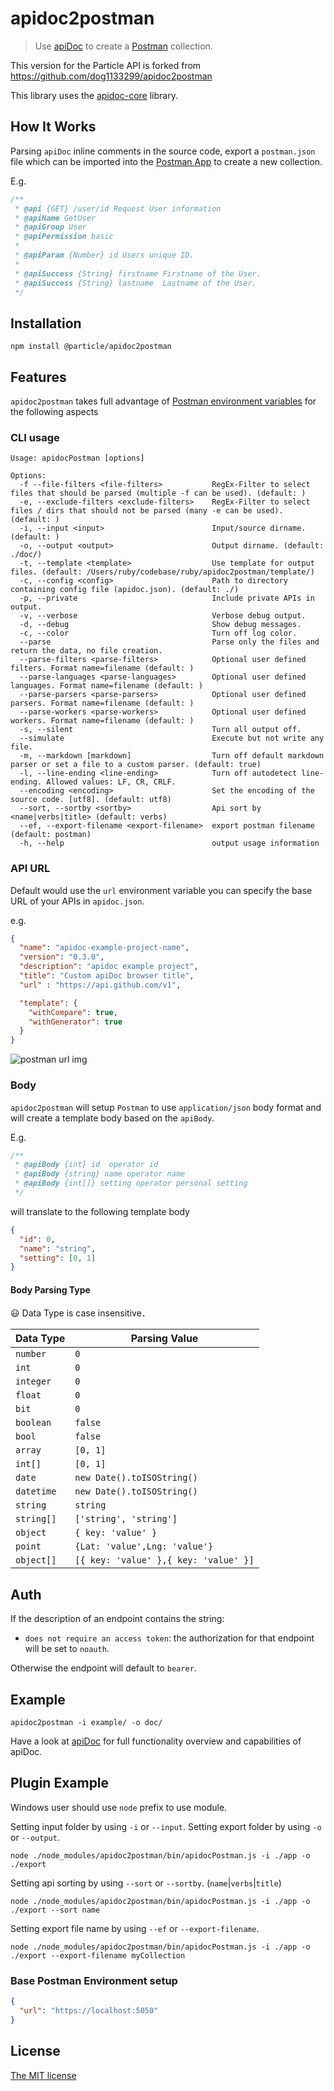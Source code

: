# apidoc2postman

> Use [apiDoc](http://apidocjs.com/) to create a [Postman](https://www.getpostman.com) collection.

This version for the Particle API is forked from https://github.com/dog1133299/apidoc2postman

This library uses the [apidoc-core](https://github.com/apidoc/apidoc-core) library.

## How It Works
Parsing `apiDoc` inline comments in the source code, export a `postman.json` file which can be imported into the [Postman App](https://www.getpostman.com/apps) to create a new collection.

E.g.

```js
/**
 * @api {GET} /user/id Request User information
 * @apiName GetUser
 * @apiGroup User
 * @apiPermission basic
 *
 * @apiParam {Number} id Users unique ID.
 *
 * @apiSuccess {String} firstname Firstname of the User.
 * @apiSuccess {String} lastname  Lastname of the User.
 */
```

## Installation

`npm install @particle/apidoc2postman`

## Features

`apidoc2postman` takes full advantage of [Postman environment variables](https://www.getpostman.com/docs/v6/postman/environments_and_globals/variables) for the following aspects

### CLI usage
```
Usage: apidocPostman [options]

Options:
  -f --file-filters <file-filters>           RegEx-Filter to select files that should be parsed (multiple -f can be used). (default: )
  -e, --exclude-filters <exclude-filters>    RegEx-Filter to select files / dirs that should not be parsed (many -e can be used). (default: )
  -i, --input <input>                        Input/source dirname. (default: )
  -o, --output <output>                      Output dirname. (default: ./doc/)
  -t, --template <template>                  Use template for output files. (default: /Users/ruby/codebase/ruby/apidoc2postman/template/)
  -c, --config <config>                      Path to directory containing config file (apidoc.json). (default: ./)
  -p, --private                              Include private APIs in output.
  -v, --verbose                              Verbose debug output.
  -d, --debug                                Show debug messages.
  -c, --color                                Turn off log color.
  --parse                                    Parse only the files and return the data, no file creation.
  --parse-filters <parse-filters>            Optional user defined filters. Format name=filename (default: )
  --parse-languages <parse-languages>        Optional user defined languages. Format name=filename (default: )
  --parse-parsers <parse-parsers>            Optional user defined parsers. Format name=filename (default: )
  --parse-workers <parse-workers>            Optional user defined workers. Format name=filename (default: )
  -s, --silent                               Turn all output off.
  --simulate                                 Execute but not write any file.
  -m, --markdown [markdown]                  Turn off default markdown parser or set a file to a custom parser. (default: true)
  -l, --line-ending <line-ending>            Turn off autodetect line-ending. Allowed values: LF, CR, CRLF.
  --encoding <encoding>                      Set the encoding of the source code. [utf8]. (default: utf8)
  --sort, --sortby <sortby>                  Api sort by <name|verbs|title> (default: verbs)
  --ef, --export-filename <export-filename>  export postman filename (default: postman)
  -h, --help                                 output usage information
```
### API URL

Default would use the `url` environment variable you can specify the base URL of your APIs in `apidoc.json`.

e.g.
```json
{
  "name": "apidoc-example-project-name",
  "version": "0.3.0",
  "description": "apidoc example project",
  "title": "Custom apiDoc browser title",
  "url" : "https://api.github.com/v1",

  "template": {
  	"withCompare": true,
  	"withGenerator": true
  }
}
```
![postman url img](./img/readme-img-1.jpg)


### Body

`apidoc2postman` will setup `Postman` to use `application/json` body format and will create a template body based on the `apiBody`.

E.g.
```js
/**
 * @apiBody {int} id  operator id
 * @apiBody {string} name operator name
 * @apiBody {int[]} setting operator personal setting
 */
```
will translate to the following template body
```json
{
  "id": 0,
  "name": "string",
  "setting": [0, 1]
}
```

#### Body Parsing Type

😃 Data Type is case insensitive．

| Data Type  | Parsing Value                         |
| ---------- | ------------------------------------- |
| `number`   | `0`                                   |
| `int`      | `0`                                   |
| `integer`  | `0`                                   |
| `float`    | `0`                                   |
| `bit`      | `0`                                   |
| `boolean`  | `false`                               |
| `bool`     | `false`                               |
| `array`    | `[0, 1]`                              |
| `int[]`    | `[0, 1]`                              |
| `date`     | `new Date().toISOString()`            |
| `datetime` | `new Date().toISOString()`            |
| `string`   | `string`                              |
| `string[]` | `['string', 'string']`                |
| `object`   | `{ key: 'value' }`                    |
| `point`    | `{Lat: 'value',Lng: 'value'}`         |
| `object[]` | `[{ key: 'value' },{ key: 'value' }]` |

## Auth

If the description of an endpoint contains the string:
* `does not require an access token`: the authorization for that endpoint will be set to `noauth`.

Otherwise the endpoint will default to `bearer`.

## Example

`apidoc2postman -i example/ -o doc/`

Have a look at [apiDoc](http://apidocjs.com/#params) for full functionality overview and capabilities of apiDoc.

## Plugin Example

Windows user should use `node` prefix to use module.

Setting input folder by using `-i` or `--input`.
Setting export folder by using `-o` or `--output`.
```
node ./node_modules/apidoc2postman/bin/apidocPostman.js -i ./app -o ./export
```

Setting api sorting by using `--sort` or `--sortby`. (`name`|`verbs`|`title`)
```
node ./node_modules/apidoc2postman/bin/apidocPostman.js -i ./app -o ./export --sort name
```

Setting export file name by using `--ef` or `--export-filename`.
```
node ./node_modules/apidoc2postman/bin/apidocPostman.js -i ./app -o ./export --export-filename myCollection
```

### Base Postman Environment setup

```json
{
  "url": "https://localhost:5050"
}
```

## License

[The MIT license](./LICENSE)
